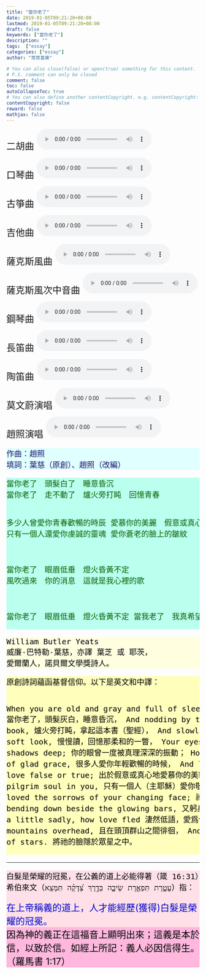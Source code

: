 ```yaml
---
title: "當你老了"
date: 2019-01-05T09:21:20+08:00
lastmod: 2019-01-05T09:21:20+08:00
draft: false
keywords: ["當你老了"]
description: ""
tags:  ["essay"]
categories: ["essay"]
author: "常常喜樂"

# You can also close(false) or open(true) something for this content.
# P.S. comment can only be closed
comment: false
toc: false
autoCollapseToc: true
# You can also define another contentCopyright. e.g. contentCopyright: "This is another copyright."
contentCopyright: false
reward: false
mathjax: false
---
```


<font size="5">二胡曲 </font>
<audio controls autoplay loop src="https://joy.nctu.me/mp3-essay/當你老了-二胡.mp3"></audio>

<font size="5">口琴曲 </font>
<audio controls autoplay loop src="https://joy.nctu.me/mp3-essay/當你老了-口琴.mp3"></audio>

<font size="5">古箏曲 </font>
<audio controls autoplay loop src="https://joy.nctu.me/mp3-essay/當你老了-古箏.mp3"></audio>

<font size="5">吉他曲 </font>
<audio controls autoplay loop src="https://joy.nctu.me/mp3-essay/當你老了-吉他.mp3"></audio>

<font size="5">薩克斯風曲 </font>
<audio controls autoplay loop src="https://joy.nctu.me/mp3-essay/當你老了-薩克斯風.mp3"></audio>

<font size="5">薩克斯風次中音曲 </font>
<audio controls autoplay loop src="https://joy.nctu.me/mp3-essay/當你老了-薩克斯風次中音.mp3"></audio>

<font size="5">鋼琴曲 </font>
<audio controls autoplay loop src="https://joy.nctu.me/mp3-essay/當你老了-鋼琴.mp3"></audio>

<font size="5">長笛曲 </font>
<audio controls autoplay loop src="https://joy.nctu.me/mp3-essay/當你老了-長笛.mp3"></audio>

<font size="5">陶笛曲 </font>
<audio controls autoplay loop src="https://joy.nctu.me/mp3-essay/當你老了-陶笛.mp3"></audio>

<font size="5">莫文蔚演唱 </font>
<audio controls autoplay loop src="https://joy.nctu.me/mp3-essay/當你老了-莫文蔚.mp3"></audio>

<font size="5">趙照演唱 </font>
<audio controls autoplay loop src="https://joy.nctu.me/mp3-essay/當你老了-趙照.mp3"></audio>

<div style="background-color:#E0FFFF"><font size="5", color="#191970">
<pre>
作曲：趙照
填詞：葉慈（原創）、趙照（改編）
</pre>
</font>
</div>

<div style="background-color:#BBFFEE"><font size="5", color="#006400">
<pre>
當你老了　頭髮白了　睡意昏沉
當你老了　走不動了　爐火旁打盹　回憶青春

多少人曾愛你青春歡暢的時辰
愛慕你的美麗　假意或真心
只有一個人還愛你虔誠的靈魂
愛你蒼老的臉上的皺紋

當你老了　眼眉低垂　燈火昏黃不定
風吹過來　你的消息　這就是我心裡的歌

當你老了　眼眉低垂　燈火昏黃不定
當我老了　我真希望　這首歌是唱給你的
</pre>
</font>
</div>

<div style="background-color:#FFFFE0"><font size="5", color="#000000">
<pre>
William Butler Yeats
威廉·巴特勒·葉慈，亦譯 葉芝 或 耶茨，
愛爾蘭人，諾貝爾文學獎詩人。
</pre>
</font>
</div>

<div style="background-color:#FFFFBB"><font size="5", color="#000000">
<pre>
原創詩詞蘊函基督信仰。以下是英文和中譯：

When you are old and gray and full of sleep,
當你老了，頭髮灰白，睡意昏沉，
And nodding by the fire, take down this book,
爐火旁打盹，拿起這本書（聖經），
And slowly read, and dream of the soft look,
慢慢讀，回憶那柔和的一瞥，
Your eyes had once, and of their shadows deep;
你的眼曾一度被真理深深的振動；
How many loved your moments of glad grace,
很多人愛你年輕歡暢的時候，
And loved your beauty with love false or true;
出於假意或真心地愛慕你的美貌；
But one man loved the pilgrim soul in you,
只有一個人（主耶穌）愛你敬虔的靈魂，與你同在，
And loved the sorrows of your changing face;
祂愛你那變老、憂傷的容顔；
And bending down beside the glowing bars,
又躬身在紅光閃耀的爐火旁，
Murmur, a little sadly, how love fled
淒然低語，愛爲何消逝，
And paced upon the mountains overhead,
且在頭頂群山之間徘徊，
And hid his face amid a crowd of stars.
將祂的臉隱於眾星之中。
</pre>
</font>
</div>

---

<div style="background-color:#FFE0E8"><font size="5", color="#000000">
<pre>
白髮是榮耀的冠冕，在公義的道上必能得著（箴 16:31）
希伯來文（עֲטֶ֣רֶת תִּפְאֶ֣רֶת שֵׂיבָ֑ה בְּדֶ֥רֶךְ צְ֝דָקָ֗ה תִּמָּצֵֽא）指：
</pre>
<font color="#0000CD">在上帝稱義的道上，人才能經歷(獲得)白髮是榮耀的冠冕。</font>
</font>
</div>

<div style="background-color:#FFB7DD"><font size="5", color="#000000">
因為神的義正在這福音上顯明出來；這義是本於信，以致於信。如經上所記：義人必因信得生。（羅馬書 1:17）
</font>
</div>